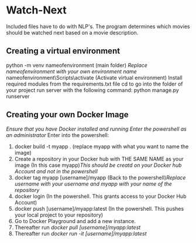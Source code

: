 # Watch-Next
Included files have to do with NLP's. The program determines which movies should be watched next based on a movie description.

## Creating a virtual environment
python -m venv nameofenvironment (main folder)
*Replace nameofenvironment with your own environment name*
nameofenvironment\Scripts\activate (Activate virtual environment)
Install required modules from the requirements.txt file
cd to go into the folder of your project
run server with the following command:
python manage.py runserver

## Creating your own Docker Image
*Ensure that you have Docker installed and running*
*Enter the powershell as an administrator*
Enter into the powershell:
1. docker build -t myapp . (replace myapp with what you want to name the image)
2. Create a repository in your Docker hub with THE SAME NAME as your image (In this case myapp)*This should be creatd on your Docker hub Account and not in the powershell*
3. docker tag myapp  [username]/myapp  (Back to the powershell)*Replace username with your username and myapp with your name of the repository*
4. docker login (In the powershell. This grants access to your Docker Hub Account)
5. docker push [username]/myapp:latest (In the powershell. This pushes your local project to your repository)
6. Go to Docker Playground and add a new instance.
7. Thereafter run *docker pull [username]/myapp:latest*
8. Thereafter run *docker run -it [username]/myapp:latest*
